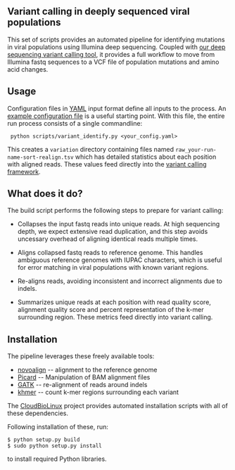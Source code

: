 ## Variant calling in deeply sequenced viral populations

This set of scripts provides an automated pipeline for identifying mutations in
viral populations using Illumina deep sequencing. Coupled with
[our deep sequencing variant calling tool][1], it provides a full workflow to
move from Illumina fastq sequences to a VCF file of population mutations and
amino acid changes.

## Usage

Configuration files in [YAML][3] input format define all inputs to the process.
An [example configuration file][2] is a useful starting point. With this file,
the entire run process consists of a single commandline:

     python scripts/variant_identify.py <your_config.yaml>
     
This creates a `variation` directory containing files named
`raw_your-run-name-sort-realign.tsv` which has detailed statistics about each
position with aligned reads. These values feed directly into the
[variant calling framework][1].

## What does it do?

The build script performs the following steps to prepare for variant calling:

- Collapses the input fastq reads into unique reads. At high sequencing depth,
  we expect extensive read duplication, and this step avoids uncessary overhead of
  aligning identical reads multiple times.

- Aligns collapsed fastq reads to reference genome. This handles ambiguous reference
  genomes with IUPAC characters, which is useful for error matching in viral
  populations with known variant regions.
  
- Re-aligns reads, avoiding inconsistent and incorrect alignments due to indels.

- Summarizes unique reads at each position with read quality score, alignment
  quality score and percent representation of the k-mer surrounding region.
  These metrics feed directly into variant calling.

## Installation

The pipeline leverages these freely available tools:

- [novoalign][5] -- alignment to the reference genome
- [Picard][8] -- Manipulation of BAM alignment files
- [GATK][6] -- re-alignment of reads around indels
- [khmer][7] -- count k-mer regions surrounding each variant

The [CloudBioLinux][4] project provides automated installation scripts with all
of these dependencies.

Following installation of these, run:

    $ python setup.py build
    $ sudo python setup.py install
    
to install required Python libraries.

[1]: https://github.com/hbc/projects/tree/master/snp-assess
[2]: https://github.com/hbc/projects/blob/master/jl_hiv/config/20120111.yaml
[3]: https://en.wikipedia.org/wiki/YAML
[4]: http://cloudbiolinux.org
[5]: http://www.novocraft.com/main/index.php
[6]: http://www.broadinstitute.org/gatk/
[7]: https://github.com/ged-lab/khmer
[8]: http://picard.sourceforge.net/

